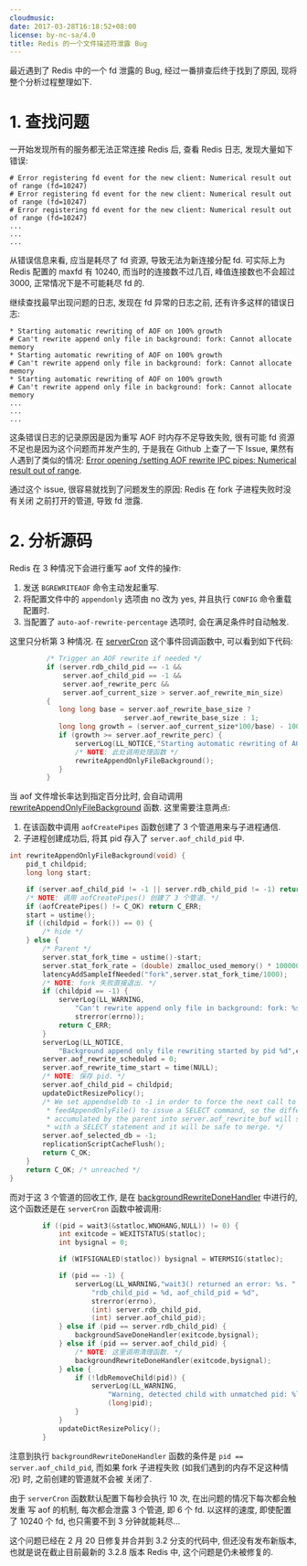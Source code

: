 ```yaml
---
cloudmusic:
date: 2017-03-28T16:18:52+08:00
license: by-nc-sa/4.0
title: Redis 的一个文件描述符泄露 Bug
---
```


最近遇到了 Redis 中的一个 fd 泄露的 Bug, 经过一番排查后终于找到了原因,
现将整个分析过程整理如下.
<!--more-->

# 1. 查找问题

一开始发现所有的服务都无法正常连接 Redis 后, 查看 Redis 日志, 发现大量如下错误:

``` text
# Error registering fd event for the new client: Numerical result out of range (fd=10247)
# Error registering fd event for the new client: Numerical result out of range (fd=10247)
# Error registering fd event for the new client: Numerical result out of range (fd=10247)
...
...
...
```

从错误信息来看, 应当是耗尽了 fd 资源, 导致无法为新连接分配 fd. 可实际上为  Redis
配置的 maxfd 有 10240, 而当时的连接数不过几百, 峰值连接数也不会超过 3000,
正常情况下是不可能耗尽 fd 的.

继续查找最早出现问题的日志, 发现在 fd 异常的日志之前, 还有许多这样的错误日志:

``` text
* Starting automatic rewriting of AOF on 100% growth
# Can't rewrite append only file in background: fork: Cannot allocate memory
* Starting automatic rewriting of AOF on 100% growth
# Can't rewrite append only file in background: fork: Cannot allocate memory
* Starting automatic rewriting of AOF on 100% growth
# Can't rewrite append only file in background: fork: Cannot allocate memory
...
...
...
```

这条错误日志的记录原因是因为重写 AOF 时内存不足导致失败, 很有可能 fd
资源不足也是因为这个问题而并发产生的, 于是我在 Github 上查了一下 Issue,
果然有人遇到了类似的情况:
[Error opening /setting AOF rewrite IPC pipes: Numerical result out of range](https://github.com/antirez/redis/issues/2857).

通过这个 issue, 很容易就找到了问题发生的原因: Redis 在 fork 子进程失败时没有关闭
之前打开的管道, 导致 fd 泄露.

# 2. 分析源码

Redis 在 3 种情况下会进行重写 aof 文件的操作:
1. 发送 `BGREWRITEAOF` 命令主动发起重写.
2. 将配置文件中的 `appendonly` 选项由 no 改为 yes, 并且执行 `CONFIG` 命令重载配置时.
3. 当配置了 `auto-aof-rewrite-percentage` 选项时, 会在满足条件时自动触发.

这里只分析第 3 种情况. 在
[serverCron](https://github.com/antirez/redis/blob/db8a945cbb861045428d39f960ace2bd99916a0b/src/server.c#L1092)
这个事件回调函数中, 可以看到如下代码:

``` c
         /* Trigger an AOF rewrite if needed */
         if (server.rdb_child_pid == -1 &&
             server.aof_child_pid == -1 &&
             server.aof_rewrite_perc &&
             server.aof_current_size > server.aof_rewrite_min_size)
         {
            long long base = server.aof_rewrite_base_size ?
                            server.aof_rewrite_base_size : 1;
            long long growth = (server.aof_current_size*100/base) - 100;
            if (growth >= server.aof_rewrite_perc) {
                serverLog(LL_NOTICE,"Starting automatic rewriting of AOF on %lld%% growth",growth);
                /* NOTE: 此处调用处理函数 */
                rewriteAppendOnlyFileBackground();
            }
         }
```

当 aof 文件增长率达到指定百分比时, 会自动调用
[rewriteAppendOnlyFileBackground](https://github.com/antirez/redis/blob/db8a945cbb861045428d39f960ace2bd99916a0b/src/aof.c#L1263)
函数. 这里需要注意两点:
1. 在该函数中调用 `aofCreatePipes` 函数创建了 3 个管道用来与子进程通信.
2. 子进程创建成功后, 将其 pid 存入了 `server.aof_child_pid` 中.

``` c
int rewriteAppendOnlyFileBackground(void) {
    pid_t childpid;
    long long start;

    if (server.aof_child_pid != -1 || server.rdb_child_pid != -1) return C_ERR;
    /* NOTE: 调用 aofCreatePipes() 创建了 3 个管道. */
    if (aofCreatePipes() != C_OK) return C_ERR;
    start = ustime();
    if ((childpid = fork()) == 0) {
        /* hide */
    } else {
        /* Parent */
        server.stat_fork_time = ustime()-start;
        server.stat_fork_rate = (double) zmalloc_used_memory() * 1000000 / server.stat_fork_time / (1024*1024*1024); /* GB per second. */
        latencyAddSampleIfNeeded("fork",server.stat_fork_time/1000);
        /* NOTE: fork 失败直接退出. */
        if (childpid == -1) {
            serverLog(LL_WARNING,
                "Can't rewrite append only file in background: fork: %s",
                strerror(errno));
            return C_ERR;
        }
        serverLog(LL_NOTICE,
            "Background append only file rewriting started by pid %d",childpid);
        server.aof_rewrite_scheduled = 0;
        server.aof_rewrite_time_start = time(NULL);
        /* NOTE: 保存 pid. */
        server.aof_child_pid = childpid;
        updateDictResizePolicy();
        /* We set appendseldb to -1 in order to force the next call to the
         * feedAppendOnlyFile() to issue a SELECT command, so the differences
         * accumulated by the parent into server.aof_rewrite_buf will start
         * with a SELECT statement and it will be safe to merge. */
        server.aof_selected_db = -1;
        replicationScriptCacheFlush();
        return C_OK;
    }
    return C_OK; /* unreached */
}
```

而对于这 3 个管道的回收工作, 是在
[backgroundRewriteDoneHandler](https://github.com/antirez/redis/blob/db8a945cbb861045428d39f960ace2bd99916a0b/src/aof.c#L1358)
中进行的, 这个函数还是在 `serverCron` 函数中被调用:

``` c
        if ((pid = wait3(&statloc,WNOHANG,NULL)) != 0) {
            int exitcode = WEXITSTATUS(statloc);
            int bysignal = 0;

            if (WIFSIGNALED(statloc)) bysignal = WTERMSIG(statloc);

            if (pid == -1) {
                serverLog(LL_WARNING,"wait3() returned an error: %s. "
                    "rdb_child_pid = %d, aof_child_pid = %d",
                    strerror(errno),
                    (int) server.rdb_child_pid,
                    (int) server.aof_child_pid);
            } else if (pid == server.rdb_child_pid) {
                backgroundSaveDoneHandler(exitcode,bysignal);
            } else if (pid == server.aof_child_pid) {
                /* NOTE: 这里调用清理函数. */
                backgroundRewriteDoneHandler(exitcode,bysignal);
            } else {
                if (!ldbRemoveChild(pid)) {
                    serverLog(LL_WARNING,
                        "Warning, detected child with unmatched pid: %ld",
                        (long)pid);
                }
            }
            updateDictResizePolicy();
        }
```

注意到执行 `backgroundRewriteDoneHandler` 函数的条件是 `pid == server.aof_child_pid`,
而如果 fork 子进程失败 (如我们遇到的内存不足这种情况) 时, 之前创建的管道就不会被
关闭了.

由于 `serverCron` 函数默认配置下每秒会执行 10 次, 在出问题的情况下每次都会触发重
写 aof 的机制, 每次都会泄露 3 个管道, 即 6 个 fd. 以这样的速度, 即使配置了 10240
个 fd, 也只需要不到 3 分钟就能耗尽...

这个问题已经在 2 月 20 日修复并合并到 3.2 分支的代码中, 但还没有发布新版本,
也就是说在截止目前最新的 3.2.8 版本 Redis 中, 这个问题是仍未被修复的.

